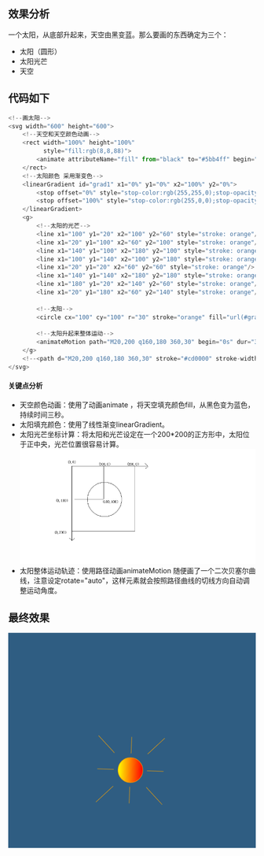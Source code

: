 ## 效果分析

一个太阳，从底部升起来，天空由黑变蓝。那么要画的东西确定为三个：
* 太阳（圆形）
* 太阳光芒
* 天空


## 代码如下

```js
<!--画太阳-->
<svg width="600" height="600">
    <!--天空和天空颜色动画-->
    <rect width="100%" height="100%"
          style="fill:rgb(8,8,88)">
        <animate attributeName="fill" from="black" to="#5bb4ff" begin="0s" dur="3s" repeatCount="indefinite" />
    </rect>
    <!--太阳颜色 采用渐变色-->
    <linearGradient id="grad1" x1="0%" y1="0%" x2="100%" y2="0%">
        <stop offset="0%" style="stop-color:rgb(255,255,0);stop-opacity:1" />
        <stop offset="100%" style="stop-color:rgb(255,0,0);stop-opacity:1" />
    </linearGradient>
    <g>
        <!--太阳的光芒-->
        <line x1="100" y1="20" x2="100" y2="60" style="stroke: orange"/>
        <line x1="20" y1="100" x2="60" y2="100" style="stroke: orange"/>
        <line x1="140" y1="100" x2="180" y2="100" style="stroke: orange"/>
        <line x1="100" y1="140" x2="100" y2="180" style="stroke: orange"/>
        <line x1="20" y1="20" x2="60" y2="60" style="stroke: orange"/>
        <line x1="140" y1="140" x2="180" y2="180" style="stroke: orange"/>
        <line x1="180" y1="20" x2="140" y2="60" style="stroke: orange"/>
        <line x1="20" y1="180" x2="60" y2="140" style="stroke: orange"/>

        <!--太阳-->
        <circle cx="100" cy="100" r="30" stroke="orange" fill="url(#grad1)"/>

        <!--太阳升起来整体运动-->
        <animateMotion path="M20,200 q160,180 360,30" begin="0s" dur="3s" rotate="auto" repeatCount="indefinite"/>
    </g>
    <!--<path d="M20,200 q160,180 360,30" stroke="#cd0000" stroke-width="2" fill="none" />-->
</svg>
```

#### 关键点分析

* 天空颜色动画：使用了动画animate ，将天空填充颜色fill，从黑色变为蓝色，持续时间三秒。
* 太阳填充颜色：使用了线性渐变linearGradient。
* 太阳光芒坐标计算：将太阳和光芒设定在一个200*200的正方形中，太阳位于正中央，光芒位置很容易计算。
![](../../.vuepress/public/imgs_css/svg/1.png)
* 太阳整体运动轨迹：使用路径动画animateMotion 随便画了一个二次贝塞尔曲线，注意设定rotate="auto"，这样元素就会按照路径曲线的切线方向自动调整运动角度。


## 最终效果
![](../../.vuepress/public/imgs_css/svg/2.gif)



